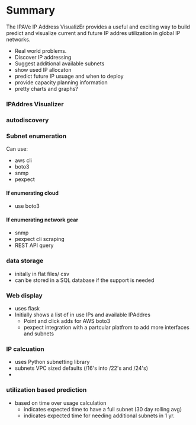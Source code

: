 

# Summary
The IPAVe IP Address VisualizEr provides a useful and exciting way to build
predict and visualize current and future IP addres utilization in global IP networks.

- Real world problems.
- Discover IP addressing
- Suggest additional available subnets
- show used IP allocaton
- predict future IP usuage and when to deploy
- provide capacity planning information
- pretty charts and graphs?


### IPAddres Visualizer

### autodiscovery


### Subnet enumeration

Can use:
 - aws cli
 - boto3
 - snmp
 - pexpect

#### If enumerating cloud
- use boto3

#### If enumerating network gear
- snmp
- pexpect cli scraping
- REST API query

### data storage
- initally in flat files/ csv
- can be stored in a SQL database if the support is needed

### Web display
- uses flask
- Initially shows a list of in use IPs and available IPAddres
  - Point and click adds for AWS boto3
  - pexpect integration with a partcular platfrom to add more interfaces and subnets


### IP calcuation
- uses Python subnetting library
- subnets VPC sized defaults (/16's into /22's and /24's)
-

### utilization based prediction
- based on time over usage calculation
  - indicates expected time to have a full subnet (30 day rolling avg)
  - indicates expected time for needing additional subnets in 1 yr.
